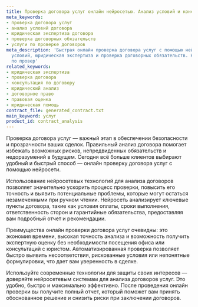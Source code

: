```yaml
---
title: Проверка договора услуг онлайн нейросетью. Анализ условий и консультаця
meta_keywords:
- проверка договора услуг
- анализ условий договора
- юридическая экспертиза договора
- проверка договорных обязательств
- услуги по проверке договоров
meta_description: 'Быстрая онлайн проверка договора услуг с помощью нейросети: анализ
  условий, юридическая экспертиза и проверка договорных обязательств. Надежные услуги
  по провер'
related_keywords:
- юридическая экспертиза
- проверка договора
- консультация по договору
- юридический анализ
- договорное право
- правовая оценка
- юридическая помощь
contract_file: generated_contract.txt
main_keyword: услуг
product_id: contract_analysis
---
```


Проверка договора услуг — важный этап в обеспечении безопасности и прозрачности ваших сделок. Правильный анализ договора помогает избежать возможных рисков, непредвиденных обязательств и недоразумений в будущем. Сегодня всё больше клиентов выбирают удобный и быстрый способ — онлайн проверку договора услуг с помощью нейросети.

Использование нейросетевых технологий для анализа договоров позволяет значительно ускорить процесс проверки, повысить его точность и выявить потенциальные проблемы, которые могут остаться незамеченными при ручном чтении. Нейросеть анализирует ключевые пункты договора, такие как условия оплаты, сроки выполнения, ответственность сторон и гарантийные обязательства, предоставляя вам подробный отчет и рекомендации.

Преимущества онлайн проверки договора услуг очевидны: это экономия времени, высокая точность анализа и возможность получить экспертную оценку без необходимости посещения офиса или консультаций с юристом. Автоматизированная проверка позволяет быстро выявить несоответствия, рискованные условия или непонятные формулировки, что дает вам уверенность в сделке.

Используйте современные технологии для защиты своих интересов — доверяйте нейросетевым системам для анализа договоров услуг. Это удобно, быстро и максимально эффективно. После проведения онлайн проверки вы получите полный отчет, который поможет вам принять обоснованное решение и снизить риски при заключении договоров.